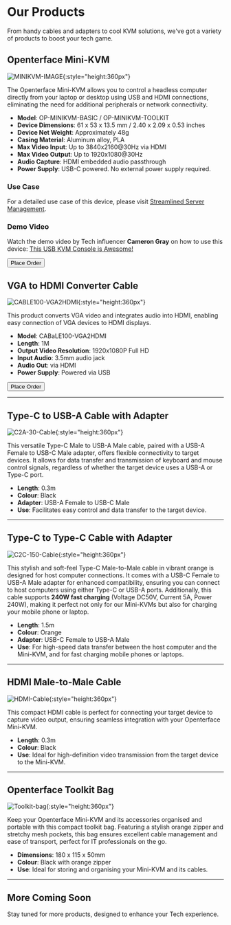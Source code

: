 # Our Products

From handy cables and adapters to cool KVM solutions, we've got a variety of products to boost your tech game.

## Openterface Mini-KVM

![MINIKVM-IMAGE](images/product/OP-01-MINIKVM.jpg){:style="height:360px"}

The Openterface Mini-KVM allows you to control a headless computer directly from your laptop or desktop using USB and HDMI connections, eliminating the need for additional peripherals or network connectivity.

- **Model**: OP-MINIKVM-BASIC / OP-MINIKVM-TOOLKIT
- **Device Dimensions**: 61 x 53 x 13.5 mm / 2.40 x 2.09 x 0.53 inches
- **Device Net Weight**: Approximately 48g
- **Casing Material**: Aluminum alloy, PLA
- **Max Video Input**: Up to 3840x2160@30Hz via HDMI
- **Max Video Output**: Up to 1920x1080@30Hz
- **Audio Capture**: HDMI embedded audio passthrough
- **Power Supply**: USB-C powered. No external power supply required.

### Use Case
For a detailed use case of this device, please visit [Streamlined Server Management](/use-cases/#streamlined-server-management).

### Demo Video
Watch the demo video by Tech influencer **Cameron Gray** on how to use this device: [This USB KVM Console is Awesome!](https://youtu.be/xAEQpWyfY-c?si=auB5NtqHVw2C7iIK&t=1693)

<button class="md-button" onclick="window.location.href='https://www.crowdsupply.com/techxartisan/openterface-mini-kvm#products'">Place Order</button>


## VGA to HDMI Converter Cable

![CABLE100-VGA2HDMI](images/product/CABLE100-VGA2HDMI-1.jpg){:style="height:360px"}

This product converts VGA video and integrates audio into HDMI, enabling easy connection of VGA devices to HDMI displays.

- **Model**: CABaLE100-VGA2HDMI
- **Length**: 1M
- **Output Video Resolution**: 1920x1080P Full HD
- **Input Audio**: 3.5mm audio jack
- **Audio Out**: via HDMI
- **Power Supply**: Powered via USB

<button class="md-button" onclick="window.location.href='https://www.crowdsupply.com/techxartisan/openterface-mini-kvm#products'">Place Order</button>

---

## Type-C to USB-A Cable with Adapter

![C2A-30-Cable](images/product/OP-04-CABLE30-C2A.jpg){:style="height:360px"}

This versatile Type-C Male to USB-A Male cable, paired with a USB-A Female to USB-C Male adapter, offers flexible connectivity to target devices. It allows for data transfer and transmission of keyboard and mouse control signals, regardless of whether the target device uses a USB-A or Type-C port.

- **Length**: 0.3m
- **Colour**: Black
- **Adapter**: USB-A Female to USB-C Male
- **Use**: Facilitates easy control and data transfer to the target device.

---

## Type-C to Type-C Cable with Adapter

![C2C-150-Cable](images/product/OP-05-CABLE150-C2C.jpg){:style="height:360px"}

This stylish and soft-feel Type-C Male-to-Male cable in vibrant orange is designed for host computer connections. It comes with a USB-C Female to USB-A Male adapter for enhanced compatibility, ensuring you can connect to host computers using either Type-C or USB-A ports. Additionally, this cable supports **240W fast charging** (Voltage DC50V, Current 5A, Power 240W), making it perfect not only for our Mini-KVMs but also for charging your mobile phone or laptop.

- **Length**: 1.5m
- **Colour**: Orange
- **Adapter**: USB-C Female to USB-A Male
- **Use**: For high-speed data transfer between the host computer and the Mini-KVM, and for fast charging mobile phones or laptops.

---

## HDMI Male-to-Male Cable

![HDMI-Cable](images/product/OP-03-CABLE30-HDMI.jpg){:style="height:360px"}

This compact HDMI cable is perfect for connecting your target device to capture video output, ensuring seamless integration with your Openterface Mini-KVM.

- **Length**: 0.3m
- **Colour**: Black
- **Use**: Ideal for high-definition video transmission from the target device to the Mini-KVM.

---

## Openterface Toolkit Bag

![Toolkit-bag](images/product/OP-06-BAG-TOOLKIT.jpg){:style="height:360px"}

Keep your Openterface Mini-KVM and its accessories organised and portable with this compact toolkit bag. Featuring a stylish orange zipper and stretchy mesh pockets, this bag ensures excellent cable management and ease of transport, perfect for IT professionals on the go.

- **Dimensions**: 180 x 115 x 50mm
- **Colour**: Black with orange zipper
- **Use**: Ideal for storing and organising your Mini-KVM and its cables.

---

## More Coming Soon

Stay tuned for more products, designed to enhance your Tech experience.